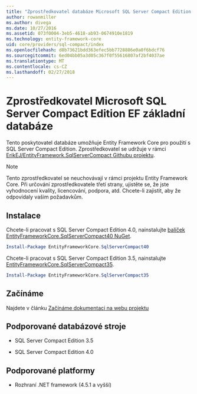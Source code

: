 ```yaml
---
title: "Zprostředkovatel databáze Microsoft SQL Server Compact Edition - EF jádra"
author: rowanmiller
ms.author: divega
ms.date: 10/27/2016
ms.assetid: 073f0004-3eb5-4618-ab93-0674910e1819
ms.technology: entity-framework-core
uid: core/providers/sql-compact/index
ms.openlocfilehash: d8b73621bdd363efec5bb7728886e0a0f6bdcf76
ms.sourcegitcommit: 6ed04bb05a3d05c367f0f55616807af2bf4037ae
ms.translationtype: MT
ms.contentlocale: cs-CZ
ms.lasthandoff: 02/27/2018
---
```

# <a name="microsoft-sql-server-compact-edition-ef-core-database-provider"></a>Zprostředkovatel Microsoft SQL Server Compact Edition EF základní databáze

Tento poskytovatel databáze umožňuje Entity Framework Core pro použití s SQL Server Compact Edition. Zprostředkovatel se udržuje v rámci [ErikEJ/EntityFramework.SqlServerCompact Githubu projektu](https://github.com/ErikEJ/EntityFramework.SqlServerCompact).

> [!NOTE]  
> Tento zprostředkovatel se neuchovávají v rámci projektu Entity Framework Core. Při určování zprostředkovatele třetí strany, ujistěte se, že jste vyhodnocení kvality, licencování, podpora, atd. Chcete-li zajistit, aby že odpovídaly vašim požadavkům.

## <a name="install"></a>Instalace

Chcete-li pracovat s SQL Server Compact Edition 4.0, nainstalujte [balíček EntityFrameworkCore.SqlServerCompact40 NuGet](https://www.nuget.org/packages/EntityFrameworkCore.SqlServerCompact40).

``` powershell
Install-Package EntityFrameworkCore.SqlServerCompact40
```

Chcete-li pracovat s SQL Server Compact Edition 3.5, nainstalujte [EntityFrameworkCore.SqlServerCompact35](https://www.nuget.org/packages/EntityFrameworkCore.SqlServerCompact35).

``` powershell
Install-Package EntityFrameworkCore.SqlServerCompact35
```

## <a name="get-started"></a>Začínáme

Najdete v článku [Začínáme dokumentaci na webu projektu](https://github.com/ErikEJ/EntityFramework.SqlServerCompact/wiki/Using-EF-Core-with-SQL-Server-Compact-in-Traditional-.NET-Applications)

## <a name="supported-database-engines"></a>Podporované databázové stroje

* SQL Server Compact Edition 3.5

* SQL Server Compact Edition 4.0

## <a name="supported-platforms"></a>Podporované platformy

* Rozhraní .NET framework (4.5.1 a vyšší)
